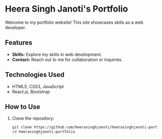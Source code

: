 # Heera Singh Janoti's Portfolio

Welcome to my portfolio website! This site showcases skills as a web developer.

## Features

- **Skills:** Explore my skills in web development.
- **Contact:** Reach out to me for collaboration or inquiries.

## Technologies Used

- HTML5, CSS3, JavaScript
- React.js, Bootstrap

## How to Use

1. Clone the repository:
   ```bash
   git clone https://github.com/heerasinghjanoti/heerasinghjanoti-portfolio.git
   cd heerasinghjanoti-portfolio
